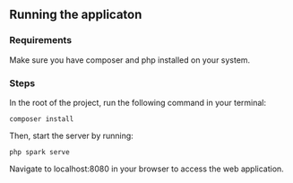 ## Running the applicaton

### Requirements

Make sure you have composer and php installed on your system.

### Steps

In the root of the project, run the following command in your terminal:

`composer install`

Then, start the server by running:

`php spark serve`

Navigate to localhost:8080 in your browser to access the web application.
